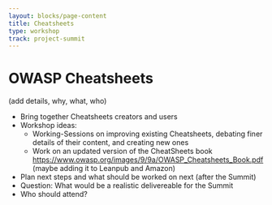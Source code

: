 ```yaml
---
layout: blocks/page-content
title: Cheatsheets
type: workshop
track: project-summit
---
```


# OWASP Cheatsheets

(add details, why, what, who)

* Bring together Cheatsheets creators and users 
* Workshop ideas:
  * Working-Sessions on improving existing Cheatsheets, debating finer details of their content, and creating new ones
  * Work on an updated version of the CheatSheets book https://www.owasp.org/images/9/9a/OWASP_Cheatsheets_Book.pdf (maybe adding it to Leanpub and Amazon)
* Plan next steps and what should be worked on next (after the Summit)
* Question: What would be a realistic delivereable for the Summit
* Who should attend?
